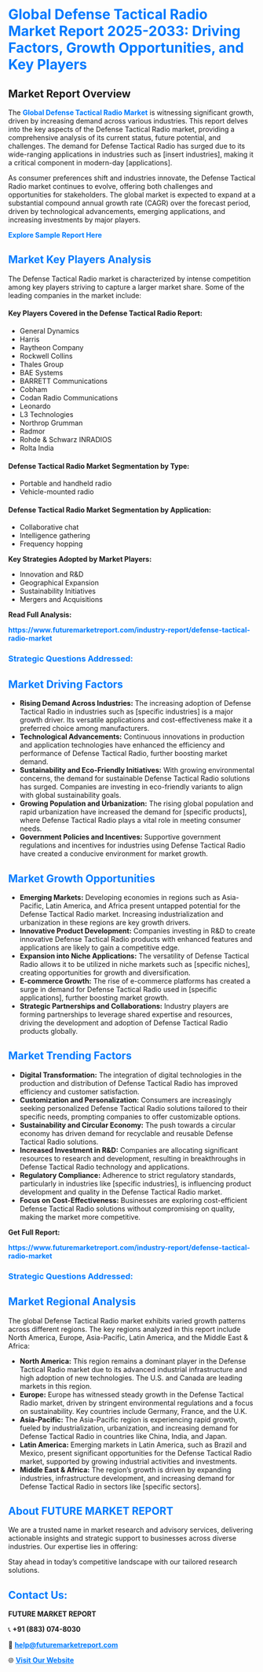<h1 style="color: #007BFF;">Global Defense Tactical Radio Market Report 2025-2033: Driving Factors, Growth Opportunities, and Key Players</h1>

<section id="overview">
<h2>Market Report Overview</h2>
<p>The <a href="https://www.futuremarketreport.com/industry-report/defense-tactical-radio-market" style="color: #007BFF; text-decoration: none;"><strong>Global Defense Tactical Radio Market</strong></a> is witnessing significant growth, driven by increasing demand across various industries. This report delves into the key aspects of the Defense Tactical Radio market, providing a comprehensive analysis of its current status, future potential, and challenges. The demand for Defense Tactical Radio has surged due to its wide-ranging applications in industries such as [insert industries], making it a critical component in modern-day [applications].</p>
<p>As consumer preferences shift and industries innovate, the Defense Tactical Radio market continues to evolve, offering both challenges and opportunities for stakeholders. The global market is expected to expand at a substantial compound annual growth rate (CAGR) over the forecast period, driven by technological advancements, emerging applications, and increasing investments by major players.</p>
</section>

<section id="overview">
<p><a href="https://www.futuremarketreport.com/request-sample/reportId=56683" style="color: #007BFF; text-decoration: none;"><strong>Explore Sample Report Here</strong></a></p>
</section>

<section id="key-players">
<h2 style="color: #007BFF;">Market Key Players Analysis</h2>
<p>The Defense Tactical Radio market is characterized by intense competition among key players striving to capture a larger market share. Some of the leading companies in the market include:</p>
<h4>Key Players Covered in the Defense Tactical Radio Report:</h4>
<ul><li>General Dynamics</li><li>Harris</li><li>Raytheon Company</li><li>Rockwell Collins</li><li>Thales Group</li><li>BAE Systems</li><li>BARRETT Communications</li><li>Cobham</li><li>Codan Radio Communications</li><li>Leonardo</li><li>L3 Technologies</li><li>Northrop Grumman</li><li>Radmor</li><li>Rohde &amp; Schwarz INRADIOS</li><li>Rolta India</li></ul>
<h4>Defense Tactical Radio Market Segmentation by Type:</h4>
<ul><li>Portable and handheld radio</li><li>Vehicle-mounted radio</li></ul>

<h4>Defense Tactical Radio Market Segmentation by Application:</h4>
<ul><li>Collaborative chat</li><li>Intelligence gathering</li><li>Frequency hopping</li></ul>
<p><strong>Key Strategies Adopted by Market Players:</strong></p>
<ul>
<li>Innovation and R&D</li>
<li>Geographical Expansion</li>
<li>Sustainability Initiatives</li>
<li>Mergers and Acquisitions</li>
</ul>
</section>

<section>
<p><strong>Read Full Analysis: </strong></p><a href="https://www.futuremarketreport.com/industry-report/defense-tactical-radio-market" style="color: #007BFF; text-decoration: none;"><strong>https://www.futuremarketreport.com/industry-report/defense-tactical-radio-market</strong></a>
<h3 style="color: #007BFF;">Strategic Questions Addressed:</h3>
</section>

<section id="driving-factors">
<h2 style="color: #007BFF;">Market Driving Factors</h2>
<ul>
<li><strong>Rising Demand Across Industries:</strong> The increasing adoption of Defense Tactical Radio in industries such as [specific industries] is a major growth driver. Its versatile applications and cost-effectiveness make it a preferred choice among manufacturers.</li>
<li><strong>Technological Advancements:</strong> Continuous innovations in production and application technologies have enhanced the efficiency and performance of Defense Tactical Radio, further boosting market demand.</li>
<li><strong>Sustainability and Eco-Friendly Initiatives:</strong> With growing environmental concerns, the demand for sustainable Defense Tactical Radio solutions has surged. Companies are investing in eco-friendly variants to align with global sustainability goals.</li>
<li><strong>Growing Population and Urbanization:</strong> The rising global population and rapid urbanization have increased the demand for [specific products], where Defense Tactical Radio plays a vital role in meeting consumer needs.</li>
<li><strong>Government Policies and Incentives:</strong> Supportive government regulations and incentives for industries using Defense Tactical Radio have created a conducive environment for market growth.</li>
</ul>
</section>

<section id="growth-opportunities">
<h2 style="color: #007BFF;">Market Growth Opportunities</h2>
<ul>
<li><strong>Emerging Markets:</strong> Developing economies in regions such as Asia-Pacific, Latin America, and Africa present untapped potential for the Defense Tactical Radio market. Increasing industrialization and urbanization in these regions are key growth drivers.</li>
<li><strong>Innovative Product Development:</strong> Companies investing in R&D to create innovative Defense Tactical Radio products with enhanced features and applications are likely to gain a competitive edge.</li>
<li><strong>Expansion into Niche Applications:</strong> The versatility of Defense Tactical Radio allows it to be utilized in niche markets such as [specific niches], creating opportunities for growth and diversification.</li>
<li><strong>E-commerce Growth:</strong> The rise of e-commerce platforms has created a surge in demand for Defense Tactical Radio used in [specific applications], further boosting market growth.</li>
<li><strong>Strategic Partnerships and Collaborations:</strong> Industry players are forming partnerships to leverage shared expertise and resources, driving the development and adoption of Defense Tactical Radio products globally.</li>
</ul>
</section>

<section id="trending-factors">
<h2 style="color: #007BFF;">Market Trending Factors</h2>
<ul>
<li><strong>Digital Transformation:</strong> The integration of digital technologies in the production and distribution of Defense Tactical Radio has improved efficiency and customer satisfaction.</li>
<li><strong>Customization and Personalization:</strong> Consumers are increasingly seeking personalized Defense Tactical Radio solutions tailored to their specific needs, prompting companies to offer customizable options.</li>
<li><strong>Sustainability and Circular Economy:</strong> The push towards a circular economy has driven demand for recyclable and reusable Defense Tactical Radio solutions.</li>
<li><strong>Increased Investment in R&D:</strong> Companies are allocating significant resources to research and development, resulting in breakthroughs in Defense Tactical Radio technology and applications.</li>
<li><strong>Regulatory Compliance:</strong> Adherence to strict regulatory standards, particularly in industries like [specific industries], is influencing product development and quality in the Defense Tactical Radio market.</li>
<li><strong>Focus on Cost-Effectiveness:</strong> Businesses are exploring cost-efficient Defense Tactical Radio solutions without compromising on quality, making the market more competitive.</li>
</ul>
</section>

<section>
<p><strong>Get Full Report: </strong></p><a href="https://www.futuremarketreport.com/industry-report/defense-tactical-radio-market" style="color: #007BFF; text-decoration: none;"><strong>https://www.futuremarketreport.com/industry-report/defense-tactical-radio-market</strong></a>
<h3 style="color: #007BFF;">Strategic Questions Addressed:</h3>
</section>


<section id="regional-analysis">
<h2 style="color: #007BFF;">Market Regional Analysis</h2>
<p>The global Defense Tactical Radio market exhibits varied growth patterns across different regions. The key regions analyzed in this report include North America, Europe, Asia-Pacific, Latin America, and the Middle East & Africa:</p>
<ul>
<li><strong>North America:</strong> This region remains a dominant player in the Defense Tactical Radio market due to its advanced industrial infrastructure and high adoption of new technologies. The U.S. and Canada are leading markets in this region.</li>
<li><strong>Europe:</strong> Europe has witnessed steady growth in the Defense Tactical Radio market, driven by stringent environmental regulations and a focus on sustainability. Key countries include Germany, France, and the U.K.</li>
<li><strong>Asia-Pacific:</strong> The Asia-Pacific region is experiencing rapid growth, fueled by industrialization, urbanization, and increasing demand for Defense Tactical Radio in countries like China, India, and Japan.</li>
<li><strong>Latin America:</strong> Emerging markets in Latin America, such as Brazil and Mexico, present significant opportunities for the Defense Tactical Radio market, supported by growing industrial activities and investments.</li>
<li><strong>Middle East & Africa:</strong> The region’s growth is driven by expanding industries, infrastructure development, and increasing demand for Defense Tactical Radio in sectors like [specific sectors].</li>
</ul>
</section>

<footer>
<h2 style="color: #007BFF;">About FUTURE MARKET REPORT</h2>
<p>We are a trusted name in market research and advisory services, delivering actionable insights and strategic support to businesses across diverse industries. Our expertise lies in offering:</p>

<p>Stay ahead in today’s competitive landscape with our tailored research solutions.</p>

<h2 style="color: #007BFF;">Contact Us:</h2>
<p><strong>FUTURE MARKET REPORT</strong></p>
<p>📞 <strong>+91 (883) 074-8030</strong></p>
<p>📧 <strong><a href="mailto:help@futuremarketreport.com" style="color: #007BFF;">help@futuremarketreport.com</a></strong></p>
<p>🌐 <strong><a href="https://www.futuremarketreport.com/" style="color: #007BFF;">Visit Our Website</a></strong></p>
</footer>